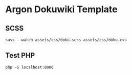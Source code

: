 # Argon Dokuwiki Template

## SCSS
```
sass --watch assets/css/doku.scss assets/css/doku.css

```

## Test PHP
`php -S localhost:8000`
